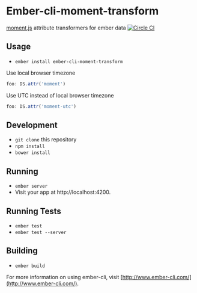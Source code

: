 # Ember-cli-moment-transform

[moment.js](momentjs.com) attribute transformers for ember data [![Circle CI](https://circleci.com/gh/pk4media/ember-cli-moment-transform/tree/master.svg?style=svg&circle-token=2c626fad51fa0856a87784cff81ba504cc0e4cc3)](https://circleci.com/gh/pk4media/ember-cli-moment-transform/tree/master)

## Usage

* `ember install ember-cli-moment-transform`

Use local browser timezone
```javascript
foo: DS.attr('moment')
```

Use UTC instead of local browser timezone
```javascript
foo: DS.attr('moment-utc')
```

## Development

* `git clone` this repository
* `npm install`
* `bower install`

## Running

* `ember server`
* Visit your app at http://localhost:4200.

## Running Tests

* `ember test`
* `ember test --server`

## Building

* `ember build`

For more information on using ember-cli, visit [http://www.ember-cli.com/](http://www.ember-cli.com/).
